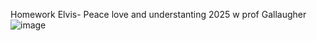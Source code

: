 Homework Elvis- Peace love and understanting 2025 w prof Gallaugher 
![image](https://github.com/user-attachments/assets/5d10452e-6c3d-403e-9060-f720fd32cda7)
